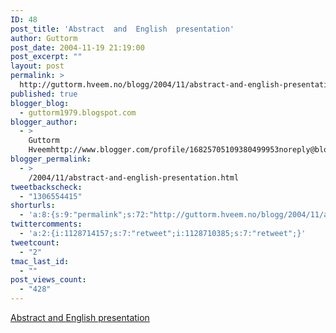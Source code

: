 ```yaml
---
ID: 48
post_title: 'Abstract  and  English  presentation'
author: Guttorm
post_date: 2004-11-19 21:19:00
post_excerpt: ""
layout: post
permalink: >
  http://guttorm.hveem.no/blogg/2004/11/abstract-and-english-presentation/
published: true
blogger_blog:
  - guttorm1979.blogspot.com
blogger_author:
  - >
    Guttorm
    Hveemhttp://www.blogger.com/profile/16825705109380499953noreply@blogger.com
blogger_permalink:
  - >
    /2004/11/abstract-and-english-presentation.html
tweetbackscheck:
  - "1306554415"
shorturls:
  - 'a:8:{s:9:"permalink";s:72:"http://guttorm.hveem.no/blogg/2004/11/abstract-and-english-presentation/";s:7:"tinyurl";s:25:"http://tinyurl.com/d8f3sl";s:4:"isgd";s:17:"http://is.gd/gMuT";s:5:"bitly";s:18:"http://bit.ly/ja7p";s:5:"snipr";s:22:"http://snipr.com/aicbd";s:5:"snurl";s:22:"http://snurl.com/aicbd";s:7:"snipurl";s:24:"http://snipurl.com/aicbd";s:4:"trim";s:17:"http://tr.im/bkwe";}'
twittercomments:
  - 'a:2:{i:1128714157;s:7:"retweet";i:1128710385;s:7:"retweet";}'
tweetcount:
  - "2"
tmac_last_id:
  - ""
post_views_count:
  - "428"
---
```

<a href="http://stud.hsh.no/home/ko100ghv/ikt/ikt3d/master/AbstractandEnglishpresentation.html">Abstract and English presentation</a>
